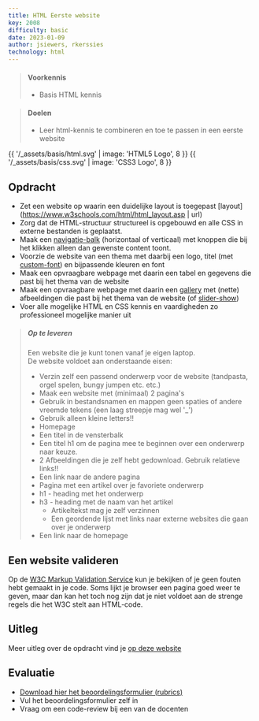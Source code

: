 ```yaml
---
title: HTML Eerste website
key: 2008
difficulty: basic
date: 2023-01-09
author: jsiewers, rkerssies
technology: html
---
```


> #### Voorkennis
> * Basis HTML kennis 

> #### Doelen
> * Leer html-kennis te combineren en toe te passen in een eerste website

{{ '/_assets/basis/html.svg' | image: 'HTML5 Logo', 8 }}
{{ '/_assets/basis/css.svg' | image: 'CSS3 Logo', 8 }}

## Opdracht
* Zet een website op waarin een duidelijke layout is toegepast [layout](https://www.w3schools.com/html/html_layout.asp | url)
* Zorg dat de HTML-structuur structureel is opgebouwd en alle CSS in externe bestanden is geplaatst.
* Maak een [navigatie-balk](https://www.w3schools.com/css/css_navbar.asp) (horizontaal of verticaal) met knoppen die bij het klikken alleen dan gewenste content toont.
* Voorzie de website van een thema met daarbij een logo, titel (met [custom-font](https://www.w3schools.com/css/css3_fonts.asp)) en bijpassende kleuren en font
* Maak een opvraagbare webpage met daarin een tabel en gegevens die past bij het thema van de website
* Maak een opvraagbare webpage met daarin een [gallery](https://www.w3schools.com/css/css_image_gallery.asp) met (nette) afbeeldingen die past bij het thema van de website (of [slider-show](https://www.w3schools.com/howto/howto_js_slideshow_gallery.asp))
* Voer alle mogelijke HTML en CSS kennis en vaardigheden zo professioneel mogelijke manier uit


> ##### Op te leveren
> Een website die je kunt tonen vanaf je eigen laptop.  
> De website voldoet aan onderstaande eisen:
> * Verzin zelf een passend onderwerp voor de website (tandpasta, orgel spelen, bungy jumpen etc. etc.)
> * Maak een website met (minimaal) 2 pagina's
> * Gebruik in bestandsnamen en mappen geen spaties of andere vreemde tekens (een laag streepje mag wel '_')
> * Gebruik alleen kleine letters!!
> * Homepage
>  * Een titel in de vensterbalk
>  * Een titel h1 om de pagina mee te beginnen over een onderwerp naar keuze.
>  * 2 Afbeeldingen die je zelf hebt gedownload. Gebruik relatieve links!!
>  * Een link naar de andere pagina
> * Pagina met een artikel over je favoriete onderwerp
>  * h1 - heading met het onderwerp
>  * h3 - heading met de naam van het artikel  
>    * Artikeltekst mag je zelf verzinnen
>    * Een geordende lijst met links naar externe websites die gaan over je onderwerp
> * Een link naar de homepage

## Een website valideren
Op de [W3C Markup Validation Service](https://validator.w3.org/) kun je bekijken of je geen fouten hebt gemaakt in je code.
Soms lijkt je browser een pagina goed weer te geven, maar dan kan het toch nog zijn dat je niet voldoet aan de strenge regels die het W3C stelt aan HTML-code. 

## Uitleg
Meer uitleg over de opdracht vind je [op deze website](https://www.edutorial.nl/html/eerste-website/)




## Evaluatie
* [Download hier het beoordelingsformulier (rubrics)](https://static.edutorial.nl/html/beoordeling_html_eerste_website.xlsx)
* Vul het beoordelingsformulier zelf in
* Vraag om een code-review bij een van de docenten
